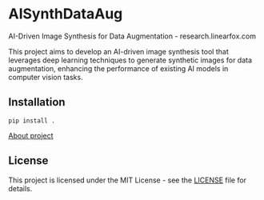 # AISynthDataAug
AI-Driven Image Synthesis for Data Augmentation - research.linearfox.com

This project aims to develop an AI-driven image synthesis tool that leverages deep learning techniques to generate synthetic images for data augmentation, enhancing the performance of existing AI models in computer vision tasks.

## Installation
```
pip install .
``` 

[About project](https://cdn.linearfox.com/researches/users/ntfargo/AISynthDataAug.pdf)

## License
This project is licensed under the MIT License - see the [LICENSE](LICENSE) file for details.
